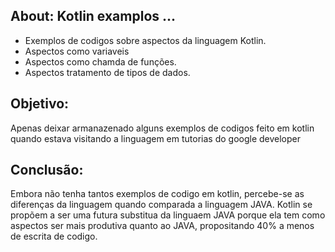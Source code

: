 <h2> About: Kotlin examplos ... </h2> 

- Exemplos de codigos sobre aspectos da linguagem Kotlin.
- Aspectos como variaveis
- Aspectos como chamda de funções.
- Aspectos tratamento de tipos de dados.

<h2> Objetivo: </h2>

<p> Apenas deixar armanazenado alguns exemplos de codigos feito em kotlin quando estava visitando a linguagem em tutorias do google developer</p>


<h2>Conclusão: </h2>

<p> Embora não tenha tantos exemplos de codigo em kotlin, percebe-se as diferenças da linguagem quando comparada a linguagem JAVA. Kotlin se propõem a ser uma futura 
substitua da linguaem JAVA porque ela tem como aspectos ser mais produtiva quanto ao JAVA, propositando 40% a menos de escrita de codigo. </p>

